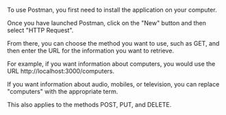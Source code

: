 To use Postman, you first need to install the application on your computer.

Once you have launched Postman, click on the "New" button and then select "HTTP Request". 

From there, you can choose the method you want to use, such as GET, and then enter the URL for the information you want to retrieve.

For example, if you want information about computers, you would use the URL http://localhost:3000/computers. 

If you want information about audio, mobiles, or television, you can replace "computers" with the appropriate term. 

This also applies to the methods POST, PUT, and DELETE.
